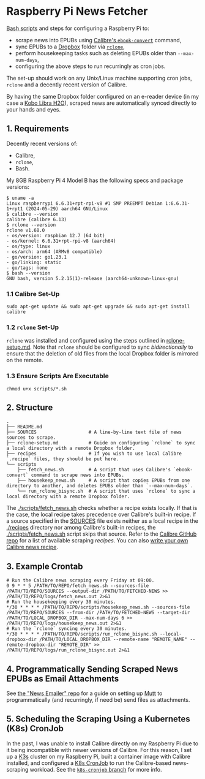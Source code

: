 # Raspberry Pi News Fetcher

[Bash scripts](./scripts) and steps for configuring a Raspberry Pi to:

- scrape news into EPUBs using [Calibre's `ebook-convert`](https://manual.calibre-ebook.com/generated/en/cli-index.html) command,
- sync EPUBs to a [Dropbox](https://www.dropbox.com) folder via [`rclone`](https://rclone.org),
- perform housekeeping tasks such as deleting EPUBs older than `--max-num-days`,
- configuring the above steps to run recurringly as cron jobs.

The set-up should work on any Unix/Linux machine supporting cron jobs, `rclone` and a decently recent version of Calibre.

By having the same Dropbox folder configured on an e-reader device (in my case a [Kobo Libra H2O](https://help.kobo.com/hc/en-us/articles/360032442774-Kobo-Libra-H2O)), scraped news are automatically synced directly to your hands and eyes.

## 1. Requirements

Decently recent versions of:

- Calibre,
- `rclone`,
- Bash.

My 8GB Raspberry Pi 4 Model B has the following specs and package versions:

```shell
$ uname -a
Linux raspberrypi 6.6.31+rpt-rpi-v8 #1 SMP PREEMPT Debian 1:6.6.31-1+rpt1 (2024-05-29) aarch64 GNU/Linux
$ calibre --version
calibre (calibre 6.13)
$ rclone --version
rclone v1.68.0
- os/version: raspbian 12.7 (64 bit)
- os/kernel: 6.6.31+rpt-rpi-v8 (aarch64)
- os/type: linux
- os/arch: arm64 (ARMv8 compatible)
- go/version: go1.23.1
- go/linking: static
- go/tags: none
$ bash --version
GNU bash, version 5.2.15(1)-release (aarch64-unknown-linux-gnu)
```

### 1.1 Calibre Set-Up

```shell
sudo apt-get update && sudo apt-get upgrade && sudo apt-get install calibre
```

### 1.2 `rclone` Set-Up

`rclone` was installed and configured using the steps outlined in [rclone-setup.md](rclone-setup.md). Note that `rclone` should be configured to sync *bidirectionally* to ensure that the deletion of old files from the local Dropbox folder is mirrored on the remote.

### 1.3 Ensure Scripts Are Executable

```shell
chmod u+x scripts/*.sh
```

## 2. Structure

```text
.
├── README.md
├── SOURCES                   # A line-by-line text file of news sources to scrape.
├── rclone-setup.md           # Guide on configuring `rclone` to sync a local directory with a remote Dropbox folder.
├── recipes                   # If you wish to use local Calibre `.recipe` files, they should be put here.
└── scripts
    ├── fetch_news.sh         # A script that uses Calibre's `ebook-convert` command to scrape news into EPUBs.
    ├── housekeep_news.sh     # A script that copies EPUBs from one directory to another, and deletes EPUBs older than `--max-num-days`.
    └── run_rclone_bisync.sh  # A script that uses `rclone` to sync a local directory with a remote Dropbox folder.
```

The [./scripts/fetch_news.sh](./scripts/fetch_news.sh) checks whether a recipe exists locally. If that is the case, the local recipe takes precedence over Calibre's built-in recipe. If a source specified in the [SOURCES](SOURCES) file exists neither as a local recipe in the [./recipes](./recipes) directory nor among Calibre's built-in recipes, the [./scripts/fetch_news.sh](./scripts/fetch_news.sh) script skips that source. Refer to the [Calibre GitHub repo](https://github.com/kovidgoyal/calibre/tree/master/recipes) for a list of available scraping *recipes*. You can also [write your own Calibre news recipe](https://manual.calibre-ebook.com/news_recipe.html).

## 3. Example Crontab

```text
# Run the Calibre news scraping every Friday at 09:00.
0 9 * * 5 /PATH/TO/REPO/fetch_news.sh --sources-file /PATH/TO/REPO/SOURCES --output-dir /PATH/TO/FETCHED-NEWS >> /PATH/TO/REPO/logs/fetch_news.out 2>&1
# Run the housekeeping every 30 minutes.
*/30 * * * * /PATH/TO/REPO/scripts/housekeep_news.sh --sources-file /PATH/TO/REPO/SOURCES --from-dir /PATH/TO/FETCHED-NEWS --target-dir /PATH/TO/LOCAL_DROPBOX_DIR --max-num-days 6 >> /PATH/TO/REPO/logs/housekeep_news.out 2>&1
# Run the `rclone` syncing every 30 minutes.
*/30 * * * * /PATH/TO/REPO/scripts/run_rclone_bisync.sh --local-dropbox-dir /PATH/TO/LOCAL_DROPBOX_DIR --remote-name "REMOTE_NAME" --remote-dropbox-dir "REMOTE_DIR" >> /PATH/TO/REPO/logs/run_rclone_bisync.out 2>&1
```

## 4. Programmatically Sending Scraped News EPUBs as Email Attachments

See [the "News Emailer" repo](https://github.com/h-holm/news-emailer) for a guide on setting up [Mutt](http://www.mutt.org) to programmatically (and recurringly, if need be) send files as attachments.

## 5. Scheduling the Scraping Using a Kubernetes (K8s) CronJob

In the past, I was unable to install Calibre directly on my Raspberry Pi due to it being incompatible with newer versions of Calibre. For this reason, I set up a [K3s](https://k3s.io) cluster on my Raspberry Pi, built a container image with Calibre installed, and configured a [K8s CronJob](https://kubernetes.io/docs/concepts/workloads/controllers/cron-jobs) to run the Calibre-based news-scraping workload. See the [`k8s-cronjob` branch](https://github.com/h-holm/raspberry-pi-news-fetcher/tree/k8s-cronjob) for more info.
